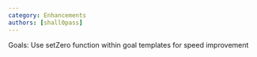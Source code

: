 ```yaml
---
category: Enhancements
authors: [shall0pass]
---
```


Goals: Use setZero function within goal templates for speed improvement
